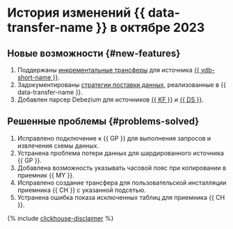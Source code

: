 # История изменений {{ data-transfer-name }} в октябре 2023

## Новые возможности {#new-features}

1. Поддержаны [инкрементальные трансферы](../concepts/regular-incremental-copy.md) для источника [{{ ydb-short-name }}](../operations/endpoint/source/ydb.md).
1. Задокументированы [стратегии поставки данных](../concepts/delivery-configuration.md), реализованные в {{ data-transfer-name }}.  
1. Добавлен парсер Debezium для источников [{{ KF }}](../operations/endpoint/source/kafka.md) и [{{ DS }}](../operations/endpoint/source/data-streams.md).

## Решенные проблемы {#problems-solved}

1. Исправлено подключение к {{ GP }} для выполнения запросов и извлечения схемы данных.
1. Устранена проблема потери данных для шардированного источника {{ GP }}.
1. Добавлена возможность указывать часовой пояс при копировании в приемник {{ MY }}.
1. Исправлено создание трансфера для пользовательской инсталляции приемника {{ CH }} с указанной подсетью.
1. Устранена ошибка показа исключенных таблиц для приемника {{ CH }}.

{% include [clickhouse-disclaimer](../../_includes/clickhouse-disclaimer.md) %}